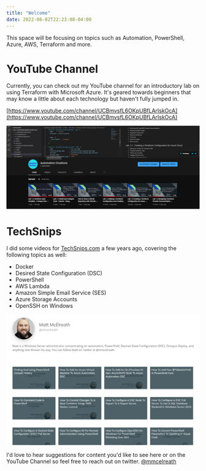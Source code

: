 ```yaml
---
title: "Welcome"
date: 2022-06-02T22:23:08-04:00
---
```


This space will be focusing on topics such as Automation, PowerShell, Azure, AWS, Terraform and more. 

# YouTube Channel

Currently, you can check out my YouTube channel for an introductory lab on using Terraform with Microsoft Azure. It's geared towards beginners that may know a little about each technology but haven't fully jumped in.

[https://www.youtube.com/channel/UCBmvsfL6OKpUBfLArIskOcA](https://www.youtube.com/channel/UCBmvsfL6OKpUBfLArIskOcA)

[![Automation Creations YouTube Channel](../images/YouTubeChannel.png)](https://www.youtube.com/channel/UCBmvsfL6OKpUBfLArIskOcA "Automation Creations YouTube Channel")

# TechSnips

I did some videos for [TechSnips.com](https://techsnips.io/contributors/matt-mcelreath/) a few years ago, covering the following topics as well:

- Docker
- Desired State Configuration (DSC)
- PowerShell
- AWS Lambda
- Amazon Simple Email Service (SES)
- Azure Storage Accounts
- OpenSSH on Windows

[![TechSnips Contributor Page](../images/TechSnipsPage.png)](https://techsnips.io/contributors/matt-mcelreath/ "TechSnips Contributor Page")

I'd love to hear suggestions for content you'd like to see here or on the YouTube Channel so feel free to reach out on twitter. [@mmcelreath](https://twitter.com/Mmcelreath)

